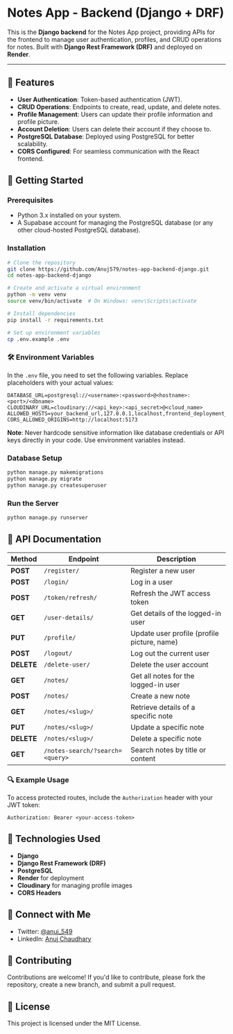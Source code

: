 
# Notes App - Backend (Django + DRF)

This is the **Django backend** for the Notes App project, providing APIs for the frontend to manage user authentication, profiles, and CRUD operations for notes. Built with **Django Rest Framework (DRF)** and deployed on **Render**.

---

## 🌟 Features
- **User Authentication**: Token-based authentication (JWT).
- **CRUD Operations**: Endpoints to create, read, update, and delete notes.
- **Profile Management**: Users can update their profile information and profile picture.
- **Account Deletion**: Users can delete their account if they choose to.
- **PostgreSQL Database**: Deployed using PostgreSQL for better scalability.
- **CORS Configured**: For seamless communication with the React frontend.

## 🚀 Getting Started

### Prerequisites
- Python 3.x installed on your system.
- A Supabase account for managing the PostgreSQL database (or any other cloud-hosted PostgreSQL database).

### Installation
```bash
# Clone the repository
git clone https://github.com/Anuj579/notes-app-backend-django.git
cd notes-app-backend-django

# Create and activate a virtual environment
python -m venv venv
source venv/bin/activate  # On Windows: venv\Scripts\activate

# Install dependencies
pip install -r requirements.txt

# Set up environment variables
cp .env.example .env
```

### 🛠️ Environment Variables

In the `.env` file, you need to set the following variables. Replace placeholders with your actual values:

```
DATABASE_URL=postgresql://<username>:<password>@<hostname>:<port>/<dbname>
CLOUDINARY_URL=cloudinary://<api_key>:<api_secret>@<cloud_name>
ALLOWED_HOSTS=your_backend_url,127.0.0.1,localhost,frontend_deployment_url
CORS_ALLOWED_ORIGINS=http://localhost:5173
```

**Note**: Never hardcode sensitive information like database credentials or API keys directly in your code. Use environment variables instead.

### Database Setup
```bash
python manage.py makemigrations
python manage.py migrate
python manage.py createsuperuser
```

### Run the Server
```bash
python manage.py runserver
```

## 📖 API Documentation

| Method   | Endpoint                 | Description                               |
|----------|--------------------------|-------------------------------------------|
| **POST** | `/register/`            | Register a new user                       |
| **POST** | `/login/`               | Log in a user                             |
| **POST** | `/token/refresh/`       | Refresh the JWT access token              |
| **GET**  | `/user-details/`        | Get details of the logged-in user         |
| **PUT**  | `/profile/`             | Update user profile (profile picture, name) |
| **POST** | `/logout/`              | Log out the current user                  |
| **DELETE** | `/delete-user/`       | Delete the user account                   |
| **GET**  | `/notes/`               | Get all notes for the logged-in user      |
| **POST** | `/notes/`               | Create a new note                         |
| **GET**  | `/notes/<slug>/`        | Retrieve details of a specific note       |
| **PUT**  | `/notes/<slug>/`        | Update a specific note                    |
| **DELETE** | `/notes/<slug>/`      | Delete a specific note                    |
| **GET**  | `/notes-search/?search=<query>` | Search notes by title or content  |

### 🔍 Example Usage
To access protected routes, include the `Authorization` header with your JWT token:
```
Authorization: Bearer <your-access-token>
```

## 🔧 Technologies Used
- **Django**
- **Django Rest Framework (DRF)**
- **PostgreSQL**
- **Render** for deployment
- **Cloudinary** for managing profile images
- **CORS Headers**

## 📱 Connect with Me
- Twitter: [@anuj_549](https://x.com/anuj_549)
- LinkedIn: [Anuj Chaudhary](https://www.linkedin.com/in/anujchaudhary549/)

## 🤝 Contributing
Contributions are welcome! If you'd like to contribute, please fork the repository, create a new branch, and submit a pull request.

## 📜 License
This project is licensed under the MIT License.
